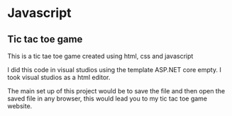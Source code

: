 # Javascript

## Tic tac toe game


This is a tic tae toe game created using html, css and javascript

I did this code in visual studios using the template ASP.NET core empty. I took visual studios as a html editor.

The main set up of this project would be to save the file and then open the saved file in any browser, this would lead you to my tic tac toe game website.
